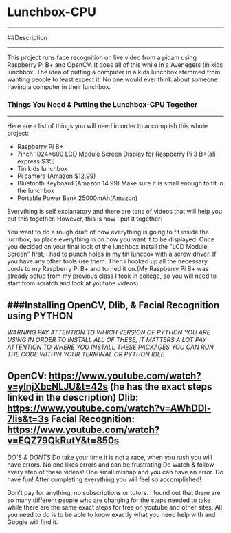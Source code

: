 # Lunchbox-CPU

-----------------------------------------------------------

##Description

----------------------------------

This project runs face recognition on live video from a picam using Raspberry Pi B+ and OpenCV. It does all of this while in a Avenegers tin kids lunchbox. 
The idea of putting a computer in a kids lunchbox stemmed from wanting people to least expect it. No one would ever think about someone having a computer
in their lunchbox.

### Things You Need & Putting the Lunchbox-CPU Together

-----------------------------------------------------------------

Here are a list of things you will need in order to accomplish this whole project:

- Raspberry Pi B+
- 7inch 1024*600 LCD Module Screen Display for Raspberry Pi 3 B+(ali express $35)
- Tin kids lunchbox
-  Pi camera (Amazon $12.99)
- Bluetooth Keyboard (Amazon 14.99) Make sure it is small enough to fit in the lunchbox
- Portable Power Bank 25000mAh(Amazon)

Everything is self explanatory and there are tons of videos that will help you put this together.
However, this is how I put it together:

You want to do a rough draft of how everything is going to fit inside the lucnbox, so place everything in 
on how you want it to be displayed. Once you decided on your final look of the lunchbox install the 
"LCD Module Screen" first, I had to punch holes in my tin luncbox with a screw driver. If you have any other tools
use them. Then i hooked up all the necessary cords to my Raspberry Pi B+ and turned it on.(My Raspberry Pi B+ was already setup
from my previous class I took in college, so you will need to start from scratch and look at youtube videos)

###Installing OpenCV, Dlib, & Facial Recognition using PYTHON
------------------------------------------------------------------------------
*WARNING*
*PAY ATTENTION TO WHICH VERSION OF PYTHON YOU ARE USING IN ORDER TO INSTALL ALL OF THESE, IT MATTERS A LOT*
*PAY ATTENTION TO WHERE YOU INSTALL THESE PACKAGES*
*YOU CAN RUN THE CODE WITHIN YOUR TERMINAL OR PYTHON IDLE*

OpenCV: https://www.youtube.com/watch?v=ylnjXbcNLJU&t=42s
(he has the exact steps linked in the description)
Dlib: https://www.youtube.com/watch?v=AWhDDl-7Iis&t=3s
Facial Recognition: https://www.youtube.com/watch?v=EQZ79QkRutY&t=850s
-----------------------------------------------------------------------------
*DO'S & DONTS*
Do take your time it is not a race, when you rush you will have errors. No one likes errors and can be frustrating
Do watch & follow every step of these videos! One small mishap and you can have an error.
Do have fun! After completing everything you will feel so accomplished!

Don't pay for anything, no subscriptions or tutors. I found out that there are so many different people who are charging for
the steps needed to take while there are the same exact steps for free on youtube and other sites. All you need to do is to be able
to know exactly what you need help with and Google will find it.






